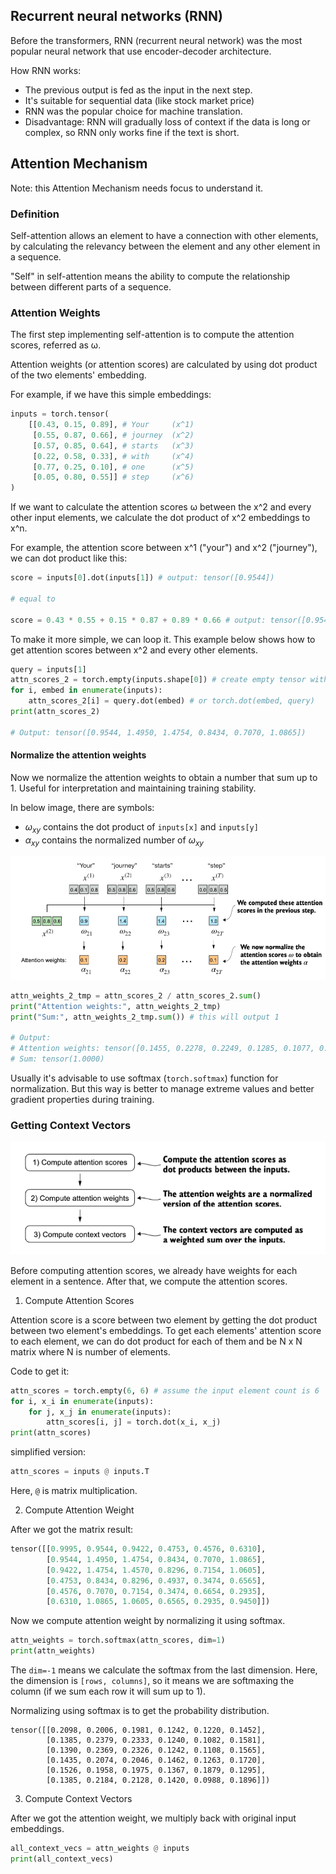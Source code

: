 ## Recurrent neural networks (RNN) 

Before the transformers, RNN (recurrent neural network) was the most popular neural network that use encoder-decoder architecture.

How RNN works:
- The previous output is fed as the input in the next step.
- It's suitable for sequential data (like stock market price)
- RNN was the popular choice for machine translation.
- Disadvantage: RNN will gradually loss of context if the data is long or complex, so RNN only works fine if the text is short.


## Attention Mechanism

Note: this Attention Mechanism needs focus to understand it.

### Definition

Self-attention allows an element to have a connection with other elements, by calculating the relevancy between the element and any other element in a sequence.

"Self" in self-attention means the ability to compute the relationship between different parts of a sequence.


### Attention Weights

The first step implementing self-attention is to compute the attention scores, referred as ω.

Attention weights (or attention scores) are calculated by using dot product of the two elements' embedding. 

For example, if we have this simple embeddings:

```py
inputs = torch.tensor(
    [[0.43, 0.15, 0.89], # Your     (x^1)
     [0.55, 0.87, 0.66], # journey  (x^2)
     [0.57, 0.85, 0.64], # starts   (x^3) 
     [0.22, 0.58, 0.33], # with     (x^4)
     [0.77, 0.25, 0.10], # one      (x^5)
     [0.05, 0.80, 0.55]] # step     (x^6)
)
```

If we want to calculate the attention scores ω between the x^2 and every other input elements, we calculate the dot product of x^2 embeddings to x^n.

For example, the attention score between x^1 ("your") and x^2 ("journey"), we can dot product like this:

```py
score = inputs[0].dot(inputs[1]) # output: tensor([0.9544])

# equal to

score = 0.43 * 0.55 + 0.15 * 0.87 + 0.89 * 0.66 # output: tensor([0.9544])
```

To make it more simple, we can loop it. This example below shows how to get attention scores between x^2 and every other elements.

```py
query = inputs[1]
attn_scores_2 = torch.empty(inputs.shape[0]) # create empty tensor with `vocab_size` sized 
for i, embed in enumerate(inputs):
    attn_scores_2[i] = query.dot(embed) # or torch.dot(embed, query)
print(attn_scores_2)

# Output: tensor([0.9544, 1.4950, 1.4754, 0.8434, 0.7070, 1.0865])
```

#### Normalize the attention weights

Now we normalize the attention weights to obtain a number that sum up to 1. Useful for interpretation and maintaining training stability.

In below image, there are symbols:

- $\omega_{xy}$ contains the dot product of `inputs[x]` and `inputs[y]` 
- $\alpha_{xy}$ contains the normalized number of $\omega_{xy}$

![](weights.png)


```py
attn_weights_2_tmp = attn_scores_2 / attn_scores_2.sum()
print("Attention weights:", attn_weights_2_tmp)
print("Sum:", attn_weights_2_tmp.sum()) # this will output 1

# Output: 
# Attention weights: tensor([0.1455, 0.2278, 0.2249, 0.1285, 0.1077, 0.1656])
# Sum: tensor(1.0000)
```

Usually it's advisable to use softmax (`torch.softmax`) function for normalization. But this way is better to manage extreme values and better gradient properties during training.


### Getting Context Vectors

![](steps.png)

Before computing attention scores, we already have weights for each element in a sentence. After that, we compute the attention scores.

1. Compute Attention Scores

Attention score is a score between two element by getting the dot product between two element's embeddings. To get each elements' attention score to each element, we can do dot product for each of them and be N x N matrix where N is number of elements.

Code to get it:
```py
attn_scores = torch.empty(6, 6) # assume the input element count is 6
for i, x_i in enumerate(inputs):
    for j, x_j in enumerate(inputs):
        attn_scores[i, j] = torch.dot(x_i, x_j)
print(attn_scores)
```

simplified version:
```py
attn_scores = inputs @ inputs.T
```

Here, `@`  is matrix multiplication.

2. Compute Attention Weight

After we got the matrix result:

```py
tensor([[0.9995, 0.9544, 0.9422, 0.4753, 0.4576, 0.6310],
        [0.9544, 1.4950, 1.4754, 0.8434, 0.7070, 1.0865],
        [0.9422, 1.4754, 1.4570, 0.8296, 0.7154, 1.0605],
        [0.4753, 0.8434, 0.8296, 0.4937, 0.3474, 0.6565],
        [0.4576, 0.7070, 0.7154, 0.3474, 0.6654, 0.2935],
        [0.6310, 1.0865, 1.0605, 0.6565, 0.2935, 0.9450]])
```

Now we compute attention weight by normalizing it using softmax.

```py
attn_weights = torch.softmax(attn_scores, dim=1)
print(attn_weights)
```

The `dim=-1` means we calculate the softmax from the last dimension. Here, the dimension is `[rows, columns]`, so it means we are softmaxing the column (if we sum each row it will sum up to 1).

Normalizing using softmax is to get the probability distribution.

```
tensor([[0.2098, 0.2006, 0.1981, 0.1242, 0.1220, 0.1452],
        [0.1385, 0.2379, 0.2333, 0.1240, 0.1082, 0.1581],
        [0.1390, 0.2369, 0.2326, 0.1242, 0.1108, 0.1565],
        [0.1435, 0.2074, 0.2046, 0.1462, 0.1263, 0.1720],
        [0.1526, 0.1958, 0.1975, 0.1367, 0.1879, 0.1295],
        [0.1385, 0.2184, 0.2128, 0.1420, 0.0988, 0.1896]])
```

3. Compute Context Vectors

After we got the attention weight, we multiply back with original input embeddings.

```py
all_context_vecs = attn_weights @ inputs
print(all_context_vecs)
```